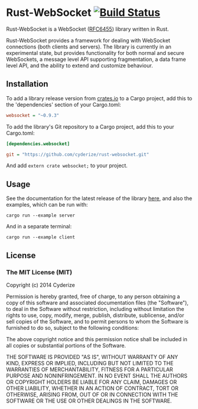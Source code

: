 Rust-WebSocket [![Build Status](https://travis-ci.org/cyderize/rust-websocket.svg?branch=master)](https://travis-ci.org/cyderize/rust-websocket)
==============

Rust-WebSocket is a WebSocket ([RFC6455](http://datatracker.ietf.org/doc/rfc6455/)) library written in Rust.

Rust-WebSocket provides a framework for dealing with WebSocket connections (both clients and servers). The library is currently in an experimental state, but provides functionality for both normal and secure WebSockets, a message level API supporting fragmentation, a data frame level API, and the ability to extend and customize behaviour.

## Installation

To add a library release version from [crates.io](https://crates.io/crates/websocket) to a Cargo project, add this to the 'dependencies' section of your Cargo.toml:

```INI
websocket = "~0.9.3"
```

To add the library's Git repository to a Cargo project, add this to your Cargo.toml:

```INI
[dependencies.websocket]

git = "https://github.com/cyderize/rust-websocket.git"
```

And add ```extern crate websocket;``` to your project.

## Usage

See the documentation for the latest release of the library [here](http://cyderize.github.io/rust-websocket/doc/websocket), and also the examples, which can be run with:

```
cargo run --example server
```

And in a separate terminal:

```
cargo run --example client
```

## License

### The MIT License (MIT)

Copyright (c) 2014 Cyderize

Permission is hereby granted, free of charge, to any person obtaining a copy of this software and associated documentation files (the "Software"), to deal in the Software without restriction, including without limitation the rights to use, copy, modify, merge, publish, distribute, sublicense, and/or sell copies of the Software, and to permit persons to whom the Software is furnished to do so, subject to the following conditions:

The above copyright notice and this permission notice shall be included in all copies or substantial portions of the Software.

THE SOFTWARE IS PROVIDED "AS IS", WITHOUT WARRANTY OF ANY KIND, EXPRESS OR IMPLIED, INCLUDING BUT NOT LIMITED TO THE WARRANTIES OF MERCHANTABILITY, FITNESS FOR A PARTICULAR PURPOSE AND NONINFRINGEMENT. IN NO EVENT SHALL THE AUTHORS OR COPYRIGHT HOLDERS BE LIABLE FOR ANY CLAIM, DAMAGES OR OTHER LIABILITY, WHETHER IN AN ACTION OF CONTRACT, TORT OR OTHERWISE, ARISING FROM, OUT OF OR IN CONNECTION WITH THE SOFTWARE OR THE USE OR OTHER DEALINGS IN THE SOFTWARE.
